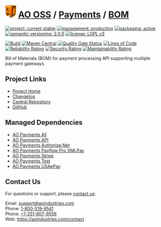 # [<img src="ao-logo.png" alt="AO Logo" width="35" height="40">](https://github.com/ao-apps) [AO OSS](https://github.com/ao-apps/ao-oss) / [Payments](https://github.com/ao-apps/ao-payments) / [BOM](https://github.com/ao-apps/ao-payments-bom)

[![project: current stable](https://oss.aoapps.com/ao-badges/project-current-stable.svg)](https://aoindustries.com/life-cycle#project-current-stable)
[![management: production](https://oss.aoapps.com/ao-badges/management-production.svg)](https://aoindustries.com/life-cycle#management-production)
[![packaging: active](https://oss.aoapps.com/ao-badges/packaging-active.svg)](https://aoindustries.com/life-cycle#packaging-active)  
[![semantic versioning: 2.0.0](https://oss.aoapps.com/ao-badges/semver-2.0.0.svg)](https://semver.org/spec/v2.0.0.html)
[![license: LGPL v3](https://oss.aoapps.com/ao-badges/license-lgpl-3.0.svg)](https://www.gnu.org/licenses/lgpl-3.0)

[![Build](https://github.com/ao-apps/ao-payments-bom/workflows/Build/badge.svg?branch=master)](https://github.com/ao-apps/ao-payments-bom/actions?query=workflow%3ABuild)
[![Maven Central](https://maven-badges.herokuapp.com/maven-central/com.aoapps/ao-payments-bom/badge.svg)](https://maven-badges.herokuapp.com/maven-central/com.aoapps/ao-payments-bom)
[![Quality Gate Status](https://sonarcloud.io/api/project_badges/measure?branch=master&project=com.aoapps%3Aao-payments-bom&metric=alert_status)](https://sonarcloud.io/dashboard?branch=master&id=com.aoapps%3Aao-payments-bom)
[![Lines of Code](https://sonarcloud.io/api/project_badges/measure?branch=master&project=com.aoapps%3Aao-payments-bom&metric=ncloc)](https://sonarcloud.io/component_measures?branch=master&id=com.aoapps%3Aao-payments-bom&metric=ncloc)  
[![Reliability Rating](https://sonarcloud.io/api/project_badges/measure?branch=master&project=com.aoapps%3Aao-payments-bom&metric=reliability_rating)](https://sonarcloud.io/component_measures?branch=master&id=com.aoapps%3Aao-payments-bom&metric=Reliability)
[![Security Rating](https://sonarcloud.io/api/project_badges/measure?branch=master&project=com.aoapps%3Aao-payments-bom&metric=security_rating)](https://sonarcloud.io/component_measures?branch=master&id=com.aoapps%3Aao-payments-bom&metric=Security)
[![Maintainability Rating](https://sonarcloud.io/api/project_badges/measure?branch=master&project=com.aoapps%3Aao-payments-bom&metric=sqale_rating)](https://sonarcloud.io/component_measures?branch=master&id=com.aoapps%3Aao-payments-bom&metric=Maintainability)

Bill of Materials (BOM) for payment processing API supporting multiple payment gateways.

## Project Links
* [Project Home](https://oss.aoapps.com/payments/bom/)
* [Changelog](https://oss.aoapps.com/payments/bom/changelog)
* [Central Repository](https://central.sonatype.com/artifact/com.aoapps/ao-payments-bom)
* [GitHub](https://github.com/ao-apps/ao-payments-bom)

## Managed Dependencies
* [AO Payments All](https://github.com/ao-apps/ao-payments-all)
* [AO Payments API](https://github.com/ao-apps/ao-payments-api)
* [AO Payments Authorize.Net](https://github.com/ao-apps/ao-payments-authorizeNet)
* [AO Payments Payflow Pro XMLPay](https://github.com/ao-apps/ao-payments-payflowPro)
* [AO Payments Stripe](https://github.com/ao-apps/ao-payments-stripe)
* [AO Payments Test](https://github.com/ao-apps/ao-payments-test)
* [AO Payments USAePay](https://github.com/ao-apps/ao-payments-usaepay)

## Contact Us
For questions or support, please [contact us](https://aoindustries.com/contact):

Email: [support@aoindustries.com](mailto:support@aoindustries.com)  
Phone: [1-800-519-9541](tel:1-800-519-9541)  
Phone: [+1-251-607-9556](tel:+1-251-607-9556)  
Web: https://aoindustries.com/contact
